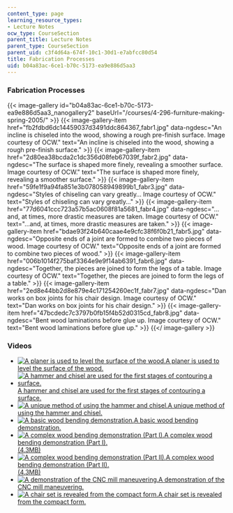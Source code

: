 ```yaml
---
content_type: page
learning_resource_types:
- Lecture Notes
ocw_type: CourseSection
parent_title: Lecture Notes
parent_type: CourseSection
parent_uid: c3f4d64a-674f-10c1-30d1-e7abfcc80d54
title: Fabrication Processes
uid: b04a83ac-6ce1-b70c-5173-ea9e886d5aa3
---
```


### Fabrication Processes
{{< image-gallery id="b04a83ac-6ce1-b70c-5173-ea9e886d5aa3_nanogallery2" baseUrl="/courses/4-296-furniture-making-spring-2005/" >}}
{{< image-gallery-item href="fb2fdbd6dc14459037d3491ddc864367_fabr1.jpg" data-ngdesc="An incline is chiseled into the wood, showing a rough pre-finish surface. Image courtesy of OCW." text="An incline is chiseled into the wood, showing a rough pre-finish surface." >}}
{{< image-gallery-item href="2d80ea38bcda2c1dc356d08feb67039f_fabr2.jpg" data-ngdesc="The surface is shaped more finely, revealing a smoother surface. Image courtesy of OCW." text="The surface is shaped more finely, revealing a smoother surface." >}}
{{< image-gallery-item href="59fe1f9a94fa851e3b078058949899b1_fabr3.jpg" data-ngdesc="Styles of chiseling can vary greatly… Image courtesy of OCW." text="Styles of chiseling can vary greatly…" >}}
{{< image-gallery-item href="77d6041ccc723a57b5ac0608f81a5681_fabr4.jpg" data-ngdesc="…and, at times, more drastic measures are taken. Image courtesy of OCW." text="…and, at times, more drastic measures are taken." >}}
{{< image-gallery-item href="bdae93f24b640caae4e9cfc38f6f0b21_fabr5.jpg" data-ngdesc="Opposite ends of a joint are formed to combine two pieces of wood. Image courtesy of OCW." text="Opposite ends of a joint are formed to combine two pieces of wood." >}}
{{< image-gallery-item href="006b1014f275baf3364e9e9f14ab6391_fabr6.jpg" data-ngdesc="Together, the pieces are joined to form the legs of a table. Image courtesy of OCW." text="Together, the pieces are joined to form the legs of a table." >}}
{{< image-gallery-item href="2ed8e44bb2d8e879e4c171254260ec1f_fabr7.jpg" data-ngdesc="Dan works on box joints for his chair design. Image courtesy of OCW." text="Dan works on box joints for his chair design." >}}
{{< image-gallery-item href="47bcdedc7c3797b0fb15f4b52d0315cd_fabr8.jpg" data-ngdesc="Bent wood laminations before glue up. Image courtesy of OCW." text="Bent wood laminations before glue up." >}}
{{</ image-gallery >}}
### Videos

*   [![A planer is used to level the surface of the wood.](/courses/architecture/4-296-furniture-making-spring-2005/lecture-notes/fabrication-processes/videos/video1.jpg)A planer is used to level the surface of the wood.  
    ](http://www.archive.org/download/MIT4.296S05/1_512kb.mp4)
*   [![A hammer and chisel are used for the first stages of contouring a surface.](/courses/architecture/4-296-furniture-making-spring-2005/lecture-notes/fabrication-processes/videos/video2.jpg)A hammer and chisel are used for the first stages of contouring a surface.  
    ](http://www.archive.org/download/MIT4.296S05/2_512kb.mp4)
*   [![A unique method of using the hammer and chisel.](/courses/architecture/4-296-furniture-making-spring-2005/lecture-notes/fabrication-processes/videos/video3.jpg)A unique method of using the hammer and chisel.  
    ](http://www.archive.org/download/MIT4.296S05/3_512kb.mp4)
*   [![A basic wood bending demonstration.](/courses/architecture/4-296-furniture-making-spring-2005/lecture-notes/fabrication-processes/videos/video4.jpg)A basic wood bending demonstration.  
    ](http://www.archive.org/download/MIT4.296S05/4_512kb.mp4)
*   [![A complex wood bending demonstration (Part I).](/courses/architecture/4-296-furniture-making-spring-2005/lecture-notes/fabrication-processes/videos/video5.jpg)A complex wood bending demonstration (Part I).  
    (4.3MB)](http://www.archive.org/download/MIT4.296S05/5_512kb.mp4)
*   [![A complex wood bending demonstration (Part II).](/courses/architecture/4-296-furniture-making-spring-2005/lecture-notes/fabrication-processes/videos/video6.jpg)A complex wood bending demonstration (Part II).  
    (4.3MB)](http://www.archive.org/download/MIT4.296S05/6_512kb.mp4)
*   [![A demonstration of the CNC mill maneuvering.](/courses/architecture/4-296-furniture-making-spring-2005/lecture-notes/fabrication-processes/videos/video7.jpg)A demonstration of the CNC mill maneuvering.  
    ](http://www.archive.org/download/MIT4.296S05/7_512kb.mp4)
*   [![A chair set is revealed from the compact form.](/courses/architecture/4-296-furniture-making-spring-2005/lecture-notes/fabrication-processes/videos/video8.jpg)A chair set is revealed from the compact form.  
    ](http://www.archive.org/download/MIT4.296S05/8_512kb.mp4)